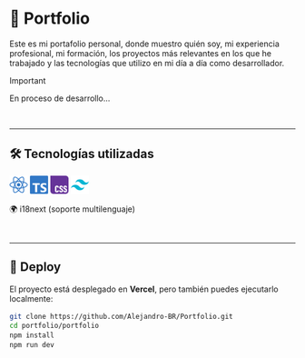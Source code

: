 # 💼 Portfolio

Este es mi portafolio personal, donde muestro quién soy, mi experiencia profesional, mi formación, los proyectos más relevantes en los que he trabajado y las tecnologías que utilizo en mi día a día como desarrollador.


> [!IMPORTANT]
> En proceso de desarrollo...
>

<br>

---

## 🛠 Tecnologías utilizadas

<p align="left">
  <img src="/portfolio/public/svg/tech/react.svg" alt="React" width="32" height="32" />
  <img src="/portfolio/public/svg/tech/typescript.svg" alt="TypeScript" width="32" height="32" />
  <img src="/portfolio/public/svg/tech/css.svg" alt="CSS" width="32" height="32" />
  <img src="/portfolio/public/svg/tech/tailwindcss.svg" alt="Tailwind CSS" width="32" height="32" />
</p>

🌍 i18next (soporte multilenguaje)

<br>

---

## 🚀 Deploy

El proyecto está desplegado en **Vercel**, pero también puedes ejecutarlo localmente:

```bash
git clone https://github.com/Alejandro-BR/Portfolio.git
cd portfolio/portfolio
npm install
npm run dev
